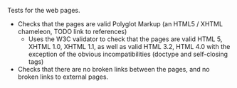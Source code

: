Tests for the web pages.

* Checks that the pages are valid Polyglot Markup (an HTML5 / XHTML chameleon, TODO link to references)
  * Uses the W3C validator to check that the pages are valid HTML 5, XHTML 1.0, XHTML 1.1, as well as valid HTML 3.2, HTML 4.0 with the exception of the obvious incompatibilities (doctype and self-closing tags)
* Checks that there are no broken links between the pages, and no broken links to external pages.